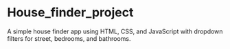# House_finder_project
A simple house finder app using HTML, CSS, and JavaScript with dropdown filters for street, bedrooms, and bathrooms.

